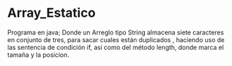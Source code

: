 # Array_Estatico
Programa en java; Donde un Arreglo tipo String almacena siete caracteres en conjunto de tres, para sacar cuales están duplicados , haciendo uso de las sentencia de condición if, así como del método length, donde marca el tamaña y la posicion.
